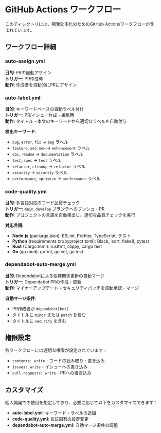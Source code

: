 # GitHub Actions ワークフロー

このディレクトリには、開発効率化のためのGitHub Actionsワークフローが含まれています。

## ワークフロー詳細

### auto-assign.yml
**目的**: PRの自動アサイン  
**トリガー**: PR作成時  
**動作**: 作成者を自動的にPRにアサイン

### auto-label.yml
**目的**: キーワードベースの自動ラベル付け  
**トリガー**: PR/イシュー作成・編集時  
**動作**: タイトル・本文のキーワードから適切なラベルを自動付与

**検出キーワード**:
- `bug`, `error`, `fix` → `bug` ラベル
- `feature`, `add`, `new` → `enhancement` ラベル
- `doc`, `readme` → `documentation` ラベル
- `test`, `spec` → `test` ラベル
- `refactor`, `cleanup` → `refactor` ラベル
- `security` → `security` ラベル
- `performance`, `optimize` → `performance` ラベル

### code-quality.yml
**目的**: 多言語対応のコード品質チェック  
**トリガー**: `main`, `develop` ブランチへのプッシュ・PR  
**動作**: プロジェクトの言語を自動検出し、適切な品質チェックを実行

**対応言語**:
- **Node.js** (package.json): ESLint, Prettier, TypeScript, テスト
- **Python** (requirements.txt/pyproject.toml): Black, isort, flake8, pytest
- **Rust** (Cargo.toml): rustfmt, clippy, cargo test
- **Go** (go.mod): gofmt, go vet, go test

### dependabot-auto-merge.yml
**目的**: Dependabotによる依存関係更新の自動マージ  
**トリガー**: Dependabot PRの作成・更新  
**動作**: マイナーアップデート・セキュリティパッチを自動承認・マージ

**自動マージ条件**:
- PR作成者が `dependabot[bot]`
- タイトルに `minor` または `patch` を含む
- タイトルに `security` を含む

## 権限設定

各ワークフローには適切な権限が設定されています：

- `contents: write` - コードの読み取り・書き込み
- `issues: write` - イシューへの書き込み  
- `pull-requests: write` - PRへの書き込み

## カスタマイズ

個人開発での使用を想定しており、必要に応じて以下をカスタマイズできます：

- **auto-label.yml**: キーワード・ラベルの追加
- **code-quality.yml**: 言語固有の設定変更
- **dependabot-auto-merge.yml**: 自動マージ条件の調整